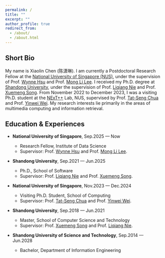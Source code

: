 ```yaml
---
permalink: /
title: ""
excerpt: ""
author_profile: true
redirect_from: 
  - /about/
  - /about.html
---
```

Short Bio
---   
My name is Xiaolin Chen (陈潇琳). I am currently a Postdoctoral Research Fellow at the [National University of Singapore (NUS)](https://nus.edu.sg/), under the supervision of Prof. [Wynne Hsu](https://www.comp.nus.edu.sg/~whsu/) and Prof. [Mong Li Lee](https://www.comp.nus.edu.sg/~leeml/). I received my Ph.D. degree at [Shandong University](https://www.sdu.edu.cn/index.htm), under the supervision of Prof. [Liqiang Nie](https://liqiangnie.github.io/index.html) and Prof. [Xuemeng Song](https://xuemengsong.github.io/). From November 2022 to December 2023, I was a visiting Ph.D. student at the [NExT++](https://www.nextcenter.org/) Lab, NUS, supervised by Prof. [Tat-Seng Chua](https://www.comp.nus.edu.sg/cs/people/chuats/) and Prof. [Yinwei Wei](https://weiyinwei.github.io/). My research interests lie primarily in the areas of multimedia computing and information retrieval.

Education & Experiences
---
  
- **National University of Singapore**, Sep.2025 — Now        
  - Research Fellow, Institute of Data Science    
  - Supervisor: Prof. [Wynne Hsu](https://www.comp.nus.edu.sg/~whsu/) and Prof. [Mong Li Lee](https://www.comp.nus.edu.sg/~leeml/).    
  
- **Shandong University**, Sep.2021 — Jun.2025  
  - Ph.D., School of Software  
  - Supervisor: Prof. [Liqiang Nie](https://liqiangnie.github.io/index.html) and Prof. [Xuemeng Song](https://xuemengsong.github.io/).  

- **National University of Singapore**, Nov.2023 — Dec.2024        
  - Visiting Ph.D. Student, School of Computing    
  - Supervisor: Prof. [Tat-Seng Chua](https://www.comp.nus.edu.sg/cs/people/chuats/) and Prof. [Yinwei Wei](https://weiyinwei.github.io/). 
  
- **Shandong University**, Sep.2018 — Jun.2021  
  - Master, School of Computer Science and Technology  
  - Supervisor: Prof. [Xuemeng Song](https://xuemengsong.github.io/) and Prof. [Liqiang Nie](https://liqiangnie.github.io/index.html).  

- **Shandong University of Science and Technology**, Sep.2014 — Jun.2028  
  - Bachelor, Department of Information Engineering   
  



